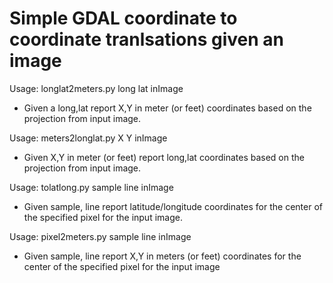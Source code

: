 Simple GDAL coordinate to coordinate tranlsations given an image
============

Usage: longlat2meters.py long lat inImage
   * Given a long,lat report X,Y in meter (or feet) coordinates based on the projection from input image.
   
Usage: meters2longlat.py X Y inImage
   * Given X,Y in meter (or feet) report long,lat coordinates based on the projection from input image.
    
Usage: tolatlong.py sample line inImage
   * Given sample, line report latitude/longitude coordinates for the center of the specified pixel for the input image.
   
Usage: pixel2meters.py sample line inImage
   * Given sample, line report X,Y in meters (or feet) coordinates for the center of the specified pixel for the input image